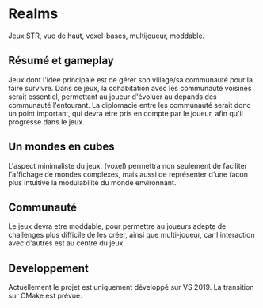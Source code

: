 # Realms

Jeux STR, vue de haut, voxel-bases, multijoueur, moddable.

## Résumé et gameplay
Jeux dont l'idée principale est de gérer son village/sa communauté pour la faire survivre. Dans ce jeux, la cohabitation avec les communauté voisines serait essentiel, permettant au joueur d'évoluer au depands des communauté l'entourant. La diplomacie entre les communauté serait donc un point important, qui devra etre pris en compte par le joueur, afin qu'il progresse dans le jeux.

## Un mondes en cubes
L'aspect minimaliste du jeux, (voxel) permettra non seulement de faciliter l'affichage de mondes complexes, mais aussi de représenter d'une facon plus intuitive la modulabilité du monde environnant.

## Communauté
Le jeux devra etre moddable, pour permettre au joueurs adepte de challenges plus difficile de les créer, ainsi que multi-joueur, car l'interaction avec d'autres est au centre du jeux.

## Developpement

Actuellement le projet est uniquement développé sur VS 2019. La transition sur CMake est prévue.
